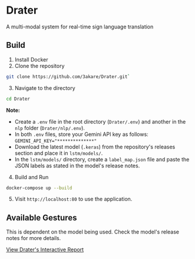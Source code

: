 # Drater
A multi-modal system for real-time sign language translation

## Build
1. Install Docker
2. Clone the repository
```bash
git clone https://github.com/3akare/Drater.git`
```
3. Navigate to the directory
```bash
cd Drater
```

**Note:**
* Create a `.env` file in the root directory (`Drater/.env`) and another in the `nlp` folder (`Drater/nlp/.env`).
* In both `.env` files, store your Gemini API key as follows: `GEMINI_API_KEY="**************"`
* Download the latest model (`.keras`) from the repository's releases section and place it in `lstm/models/`.
* In the `lstm/models/` directory, create a `label_map.json` file and paste the JSON labels as stated in the model's release notes.

4. Build and Run 
```bash
docker-compose up --build
```
5. Visit `http://localhost:80` to use the application.

## Available Gestures
This is dependent on the model being used. Check the model's release notes for more details.

[View Drater's Interactive Report](https://3akare.github.io/Drater/)